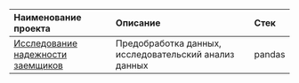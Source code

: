| Наименование проекта  | Описание  | Стек    |
| :---    | :----    | :---     |
| [Исследование надежности заемщиков](https://github.com/kudarya/Portfolio/blob/main/research_of_the_reliability_of_borrowers/research_of_the_reliability_of_borrowers.ipynb)  | Предобработка данных, исследовательский анализ данных    |  pandas  |
